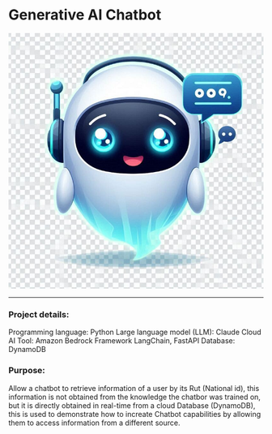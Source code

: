 # Generative AI Chatbot
![alt Chatbot](docs/images/Chatbot.png)

---

### Project details:
Programming language: Python
Large language model (LLM): Claude
Cloud AI Tool: Amazon Bedrock
Framework LangChain, FastAPI
Database: DynamoDB

### Purpose:
Allow a chatbot to retrieve information of a user by its Rut (National id), this information is not obtained from the knowledge the chatbor was trained on, but it is directly obtained in real-time from a cloud Database (DynamoDB), this is used to demonstrate how to increate Chatbot capabilities by allowing them to access information from a different source.